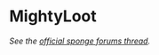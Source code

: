 # MightyLoot

*See the [official sponge forums thread](https://forums.spongepowered.org/t/mightyloot-v1-0-treasurehunt-like-plugin/12181).*
